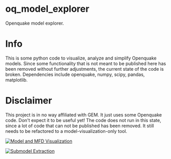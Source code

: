 # oq_model_explorer

Openquake model explorer.

# Info
This is some python code to visualize, analyze and simplify Openquake models. Since some functionality that is not meant to be published here has been removed without further adjustments, the current state of the code is broken.
Dependencies include openquake, numpy, scipy, pandas, matplotlib.

# Disclaimer
This project is in no way affiliated with GEM. It just uses some Openquake code.
Don't expect it to be useful yet! The code does not run in this state, since a lot of code that can not be published has been removed.
It still needs to be refactored to a model-visualization-only tool.


[![Model and MFD Visualization](http://i.imgur.com/udBSejM.png)](https://github.com/ChrisPara/oq_model_explorer)

[![Submodel Extraction](http://i.imgur.com/LkY0VBr.png)](https://github.com/ChrisPara/oq_model_explorer)
